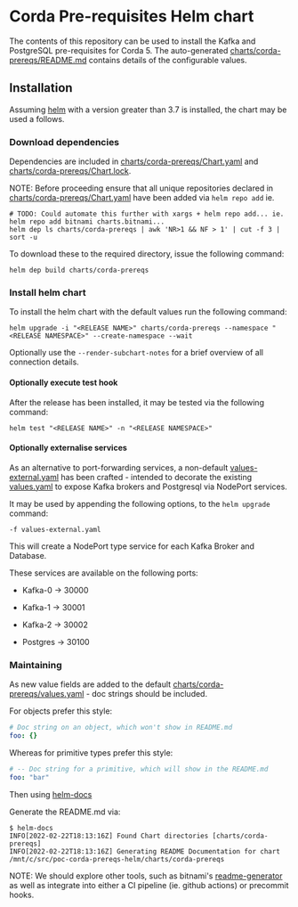 # Corda Pre-requisites Helm chart

The contents of this repository can be used to install the Kafka and PostgreSQL pre-requisites for Corda 5.
The auto-generated [charts/corda-prereqs/README.md](README.md) contains details of the configurable values.

## Installation

Assuming [helm](https://helm.sh/) with a version greater than 3.7 is installed, the chart may be used a follows.

### Download dependencies

Dependencies are included in [charts/corda-prereqs/Chart.yaml](Chart.yaml) and [charts/corda-prereqs/Chart.lock](Chart.lock).

NOTE: Before proceeding ensure that all unique repositories declared in [charts/corda-prereqs/Chart.yaml](Chart.yaml) 
have been added via `helm repo add`
ie.
```shell
# TODO: Could automate this further with xargs + helm repo add... ie. helm repo add bitnami charts.bitnami...
helm dep ls charts/corda-prereqs | awk 'NR>1 && NF > 1' | cut -f 3 | sort -u
```

To download these to the required directory, issue the following command:

```shell
helm dep build charts/corda-prereqs
```

### Install helm chart

To install the helm chart with the default values run the following command:
```shell
helm upgrade -i "<RELEASE NAME>" charts/corda-prereqs --namespace "<RELEASE NAMESPACE>" --create-namespace --wait
```

Optionally use the `--render-subchart-notes` for a brief overview of all connection details.

#### Optionally execute test hook

After the release has been installed, it may be tested via the following command:

```shell
helm test "<RELEASE NAME>" -n "<RELEASE NAMESPACE>"
```

#### Optionally externalise services

As an alternative to port-forwarding services, a non-default [values-external.yaml](values-external.yaml)
has been crafted - intended to decorate the existing [values.yaml](values.yaml) to expose Kafka brokers
and Postgresql via NodePort services.

It may be used by appending the following options, to the `helm upgrade` command:

```shell
-f values-external.yaml
```

This will create a NodePort type service for each Kafka Broker and Database.

These services are available on the following ports:

- Kafka-0 -> 30000
- Kafka-1 -> 30001
- Kafka-2 -> 30002


- Postgres -> 30100

### Maintaining

As new value fields are added to the default [charts/corda-prereqs/values.yaml](values.yaml) - doc strings should be included.

For objects prefer this style:
```yaml
# Doc string on an object, which won't show in README.md
foo: {}
```

Whereas for primitive types prefer this style:
```yaml
# -- Doc string for a primitive, which will show in the README.md
foo: "bar"
```

Then using [helm-docs](https://github.com/norwoodj/helm-docs)

Generate the README.md via:

```shell
$ helm-docs
INFO[2022-02-22T18:13:16Z] Found Chart directories [charts/corda-prereqs]
INFO[2022-02-22T18:13:16Z] Generating README Documentation for chart /mnt/c/src/poc-corda-prereqs-helm/charts/corda-prereqs
```

NOTE:
We should explore other tools, such as bitnami's [readme-generator](https://github.com/bitnami-labs/readme-generator-for-helm) as well as integrate into either
a CI pipeline (ie. github actions) or precommit hooks.
